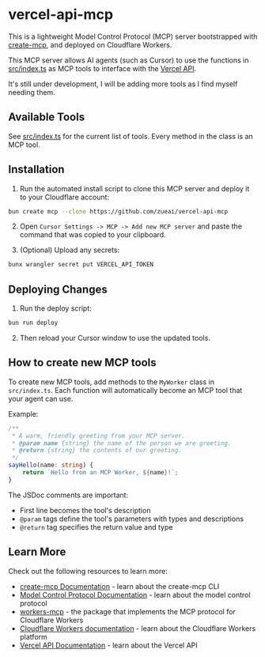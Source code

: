 # vercel-api-mcp

This is a lightweight Model Control Protocol (MCP) server bootstrapped with [create-mcp](https://github.com/zueai/create-mcp), and deployed on Cloudflare Workers.

This MCP server allows AI agents (such as Cursor) to use the functions in [src/index.ts](src/index.ts) as MCP tools to interface with the [Vercel API](https://vercel.com/docs/api).

It's still under development, I will be adding more tools as I find myself needing them.

## Available Tools

See [src/index.ts](src/index.ts) for the current list of tools. Every method in the class is an MCP tool.

## Installation

1. Run the automated install script to clone this MCP server and deploy it to your Cloudflare account:

```bash
bun create mcp --clone https://github.com/zueai/vercel-api-mcp
```

2. Open `Cursor Settings -> MCP -> Add new MCP server` and paste the command that was copied to your clipboard.

3. (Optional) Upload any secrets:

```bash
bunx wrangler secret put VERCEL_API_TOKEN
```

## Deploying Changes

1. Run the deploy script:

```bash
bun run deploy
```

2. Then reload your Cursor window to use the updated tools.

## How to create new MCP tools

To create new MCP tools, add methods to the `MyWorker` class in `src/index.ts`. Each function will automatically become an MCP tool that your agent can use.

Example:

```typescript
/**
 * A warm, friendly greeting from your MCP server.
 * @param name {string} the name of the person we are greeting.
 * @return {string} the contents of our greeting.
 */
sayHello(name: string) {
    return `Hello from an MCP Worker, ${name}!`;
}
```

The JSDoc comments are important:

- First line becomes the tool's description
- `@param` tags define the tool's parameters with types and descriptions
- `@return` tag specifies the return value and type

## Learn More

Check out the following resources to learn more:

- [create-mcp Documentation](https://github.com/zueai/create-mcp) - learn about the create-mcp CLI
- [Model Control Protocol Documentation](https://modelcontextprotocol.io) - learn about the model control protocol
- [workers-mcp](https://github.com/cloudflare/workers-mcp) - the package that implements the MCP protocol for Cloudflare Workers
- [Cloudflare Workers documentation](https://developers.cloudflare.com/workers/) - learn about the Cloudflare Workers platform
- [Vercel API Documentation](https://vercel.com/docs/api) - learn about the Vercel API
